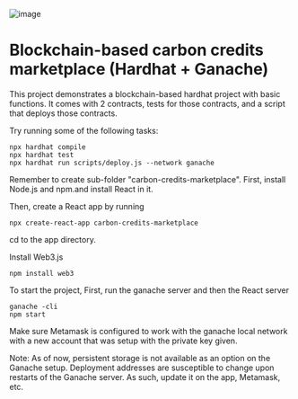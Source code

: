 ![image](https://github.com/le-sgs/chain-credits/chaincreditslogo.png)
# Blockchain-based carbon credits marketplace (Hardhat + Ganache)

This project demonstrates a blockchain-based hardhat project with basic functions. It comes with 2 contracts, tests for those contracts, and a script that deploys those contracts.

Try running some of the following tasks:

```shell
npx hardhat compile
npx hardhat test
npx hardhat run scripts/deploy.js --network ganache
```

Remember to create sub-folder "carbon-credits-marketplace". First, install Node.js and npm.and install React in it.

Then, create a React app by running
```shell
npx create-react-app carbon-credits-marketplace
```

cd to the app directory.

Install Web3.js
```shell
npm install web3
```

To start the project,
First, run the ganache server and then the React server
```shell
ganache -cli
npm start
```

Make sure Metamask is configured to work with the ganache local network with a new account that was setup with the private key given.

Note: As of now, persistent storage is not available as an option on the Ganache setup. Deployment addresses are susceptible to change upon restarts of the Ganache server. As such, update it on the app, Metamask, etc.
